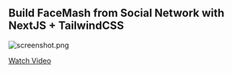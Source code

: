 ## Build FaceMash from Social Network with NextJS + TailwindCSS
![screenshot.png](screenshot.png)

<a href="https://www.youtube.com/watch?v=bG88qVHGGic&t=12s">Watch Video</a>
